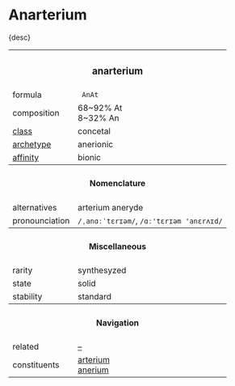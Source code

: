 # Anarterium

{desc}


<table>
  <tr>
    <th colspan="2"> <h3> anarterium </h3> </th>
  </tr>
  <tr>
    <td> formula </td>
    <td> <code> AnAt </code> </td>
  </tr>
  <tr>
    <td> composition </td>
    <td> 68~92% At <br> 8~32% An </td>
  </tr>
  <tr>
    <td> <a href="–"> class </a> </td>
    <td> concetal </td> 
  </tr>
  <tr>
    <td> <a href="–"> archetype </a> </td>
    <td> anerionic </td>
  </tr>
  <tr>
    <td> <a href="–"> affinity </a> </td>
    <td> bionic </td> 
  </tr>
  <tr>
    <th colspan="2"> <h4> Nomenclature </h4> </th>
  </tr>
  <tr>
    <td> alternatives </td>
    <td> arterium aneryde </td>
  </tr>
  <tr>
    <td> pronounciation </td>
    <td> <code>/ˌanɑːˈtɛrɪəm/</code>, <code>/ɑː'tɛrɪəm 'anɛrʌɪd/</code> </td> 
  </tr>
  <tr>
    <th colspan="2"> <h4> Miscellaneous </h4> </th>
  </tr>
  <tr>
    <td> rarity </td>
    <td> synthesyzed </td>
  </tr>
  <tr>
    <td> state </td>
    <td> solid </td>
  </tr>
  <tr>
    <td> stability </td>
    <td> standard </td>
  </tr>
  <tr>
    <th colspan="2"> <h4> Navigation </h4> </th>
  </tr>
  <tr>
    <td> related </td>
    <td> <a href="–"> – </a> </td>
  </tr>
  <tr>
    <td> constituents </td>
    <td> <a href="../elements/arterium.md"> arterium </a>
    <br> <a href="../elements/anerium.md"> anerium </a> </td>
  </tr>
</table>
